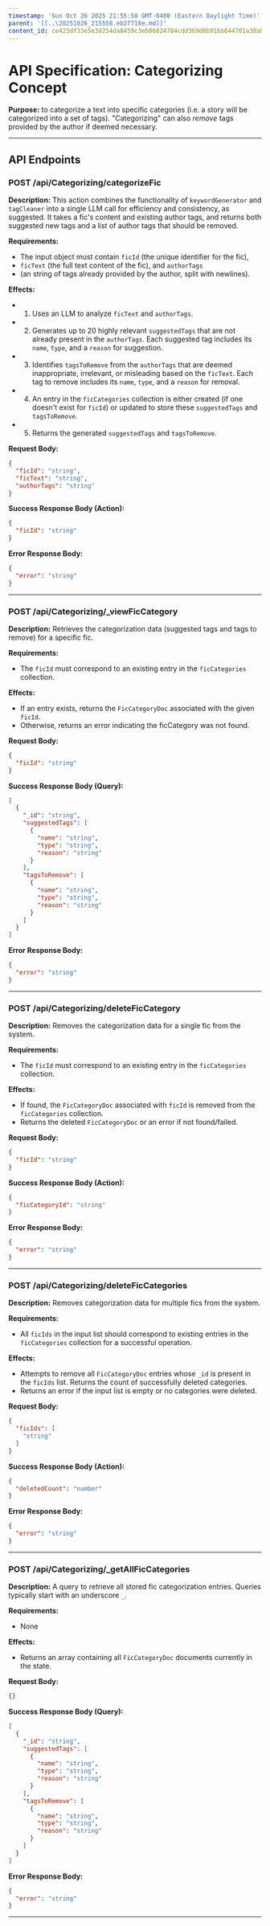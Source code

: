 ```yaml
---
timestamp: 'Sun Oct 26 2025 21:55:58 GMT-0400 (Eastern Daylight Time)'
parent: '[[..\20251026_215558.eb2f718e.md]]'
content_id: ce423df33e5e3d254da8459c3eb06824784cdd369d0b91bb644701a38ab9b7f5
---
```


# API Specification: Categorizing Concept

**Purpose:** to categorize a text into specific categories (i.e. a story will be categorized into a set of tags). "Categorizing" can also *remove* tags provided by the author if deemed necessary.

***

## API Endpoints

### POST /api/Categorizing/categorizeFic

**Description:** This action combines the functionality of `keywordGenerator` and `tagCleaner` into a single LLM call for efficiency and consistency, as suggested. It takes a fic's content and existing author tags, and returns both suggested new tags and a list of author tags that should be removed.

**Requirements:**

* The input object must contain `ficId` (the unique identifier for the fic),
* `ficText` (the full text content of the fic), and `authorTags`
* (an string of tags already provided by the author, split with newlines).

**Effects:**

* 1. Uses an LLM to analyze `ficText` and `authorTags`.
* 2. Generates up to 20 highly relevant `suggestedTags` that are not already present in the `authorTags`. Each suggested tag includes its `name`, `type`, and a `reason` for suggestion.
* 3. Identifies `tagsToRemove` from the `authorTags` that are deemed inappropriate, irrelevant, or misleading based on the `ficText`. Each tag to remove includes its `name`, `type`, and a `reason` for removal.
* 4. An entry in the `ficCategories` collection is either created (if one doesn't exist for `ficId`) or updated to store these `suggestedTags` and `tagsToRemove`.
* 5. Returns the generated `suggestedTags` and `tagsToRemove`.

**Request Body:**

```json
{
  "ficId": "string",
  "ficText": "string",
  "authorTags": "string"
}
```

**Success Response Body (Action):**

```json
{
  "ficId": "string"
}
```

**Error Response Body:**

```json
{
  "error": "string"
}
```

***

### POST /api/Categorizing/\_viewFicCategory

**Description:** Retrieves the categorization data (suggested tags and tags to remove) for a specific fic.

**Requirements:**

* The `ficId` must correspond to an existing entry in the `ficCategories` collection.

**Effects:**

* If an entry exists, returns the `FicCategoryDoc` associated with the given `ficId`.
* Otherwise, returns an error indicating the ficCategory was not found.

**Request Body:**

```json
{
  "ficId": "string"
}
```

**Success Response Body (Query):**

```json
[
  {
    "_id": "string",
    "suggestedTags": [
      {
        "name": "string",
        "type": "string",
        "reason": "string"
      }
    ],
    "tagsToRemove": [
      {
        "name": "string",
        "type": "string",
        "reason": "string"
      }
    ]
  }
]
```

**Error Response Body:**

```json
{
  "error": "string"
}
```

***

### POST /api/Categorizing/deleteFicCategory

**Description:** Removes the categorization data for a single fic from the system.

**Requirements:**

* The `ficId` must correspond to an existing entry in the `ficCategories` collection.

**Effects:**

* If found, the `FicCategoryDoc` associated with `ficId` is removed from the `ficCategories` collection.
* Returns the deleted `FicCategoryDoc` or an error if not found/failed.

**Request Body:**

```json
{
  "ficId": "string"
}
```

**Success Response Body (Action):**

```json
{
  "ficCategoryId": "string"
}
```

**Error Response Body:**

```json
{
  "error": "string"
}
```

***

### POST /api/Categorizing/deleteFicCategories

**Description:** Removes categorization data for multiple fics from the system.

**Requirements:**

* All `ficIds` in the input list should correspond to existing entries in the `ficCategories` collection for a successful operation.

**Effects:**

* Attempts to remove all `FicCategoryDoc` entries whose `_id` is present in the `ficIds` list. Returns the count of successfully deleted categories.
* Returns an error if the input list is empty or no categories were deleted.

**Request Body:**

```json
{
  "ficIds": [
    "string"
  ]
}
```

**Success Response Body (Action):**

```json
{
  "deletedCount": "number"
}
```

**Error Response Body:**

```json
{
  "error": "string"
}
```

***

### POST /api/Categorizing/\_getAllFicCategories

**Description:** A query to retrieve all stored fic categorization entries. Queries typically start with an underscore `_`.

**Requirements:**

* None

**Effects:**

* Returns an array containing all `FicCategoryDoc` documents currently in the state.

**Request Body:**

```json
{}
```

**Success Response Body (Query):**

```json
[
  {
    "_id": "string",
    "suggestedTags": [
      {
        "name": "string",
        "type": "string",
        "reason": "string"
      }
    ],
    "tagsToRemove": [
      {
        "name": "string",
        "type": "string",
        "reason": "string"
      }
    ]
  }
]
```

**Error Response Body:**

```json
{
  "error": "string"
}
```

***
